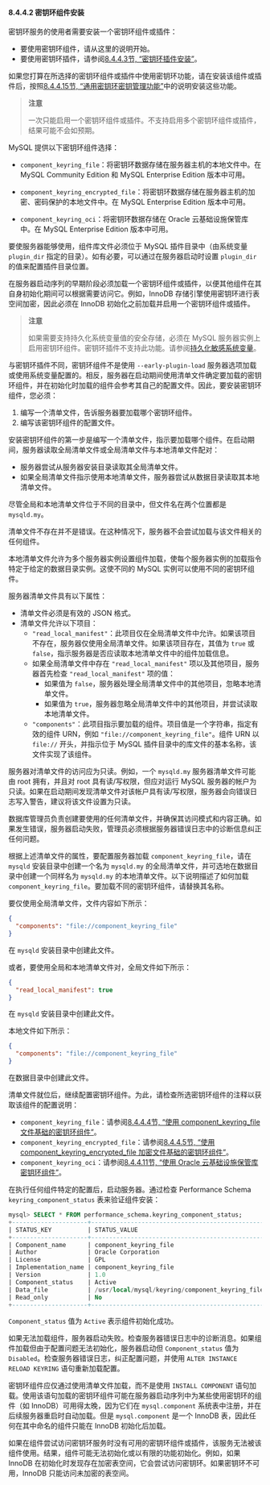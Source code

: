 #### 8.4.4.2 密钥环组件安装

密钥环服务的使用者需要安装一个密钥环组件或插件：

- 要使用密钥环组件，请从这里的说明开始。
- 要使用密钥环插件，请参阅[8.4.4.3节, “密钥环插件安装”](#8.4.4.3)。

如果您打算在所选择的密钥环组件或插件中使用密钥环功能，请在安装该组件或插件后，按照[8.4.4.15节, “通用密钥环密钥管理功能”](#8.4.4.15)中的说明安装这些功能。

> **注意**
>
> 一次只能启用一个密钥环组件或插件。不支持启用多个密钥环组件或插件，结果可能不会如预期。

MySQL 提供以下密钥环组件选择：

- `component_keyring_file`：将密钥环数据存储在服务器主机的本地文件中。在 MySQL Community Edition 和 MySQL Enterprise Edition 版本中可用。
  
- `component_keyring_encrypted_file`：将密钥环数据存储在服务器主机的加密、密码保护的本地文件中。在 MySQL Enterprise Edition 版本中可用。
  
- `component_keyring_oci`：将密钥环数据存储在 Oracle 云基础设施保管库中。在 MySQL Enterprise Edition 版本中可用。

要使服务器能够使用，组件库文件必须位于 MySQL 插件目录中（由系统变量 `plugin_dir` 指定的目录）。如有必要，可以通过在服务器启动时设置 `plugin_dir` 的值来配置插件目录位置。

在服务器启动序列的早期阶段必须加载一个密钥环组件或插件，以便其他组件在其自身初始化期间可以根据需要访问它。例如，InnoDB 存储引擎使用密钥环进行表空间加密，因此必须在 InnoDB 初始化之前加载并启用一个密钥环组件或插件。

> **注意**
>
> 如果需要支持持久化系统变量值的安全存储，必须在 MySQL 服务器实例上启用密钥环组件。密钥环插件不支持此功能。请参阅[持久化敏感系统变量](#persisting-sensitive-system-variables)。

与密钥环插件不同，密钥环组件不是使用 `--early-plugin-load` 服务器选项加载或使用系统变量配置的。相反，服务器在启动期间使用清单文件确定要加载的密钥环组件，并在初始化时加载的组件会参考其自己的配置文件。因此，要安装密钥环组件，您必须：

1. 编写一个清单文件，告诉服务器要加载哪个密钥环组件。
2. 编写该密钥环组件的配置文件。

安装密钥环组件的第一步是编写一个清单文件，指示要加载哪个组件。在启动期间，服务器读取全局清单文件或全局清单文件与本地清单文件配对：

- 服务器尝试从服务器安装目录读取其全局清单文件。
- 如果全局清单文件指示使用本地清单文件，服务器尝试从数据目录读取其本地清单文件。

尽管全局和本地清单文件位于不同的目录中，但文件名在两个位置都是 `mysqld.my`。

清单文件不存在并不是错误。在这种情况下，服务器不会尝试加载与该文件相关的任何组件。

本地清单文件允许为多个服务器实例设置组件加载，使每个服务器实例的加载指令特定于给定的数据目录实例。这使不同的 MySQL 实例可以使用不同的密钥环组件。

服务器清单文件具有以下属性：

- 清单文件必须是有效的 JSON 格式。
- 清单文件允许以下项目：
  - `"read_local_manifest"`：此项目仅在全局清单文件中允许。如果该项目不存在，服务器仅使用全局清单文件。如果该项目存在，其值为 `true` 或 `false`，指示服务器是否应读取本地清单文件中的组件加载信息。
  - 如果全局清单文件中存在 `"read_local_manifest"` 项以及其他项目，服务器首先检查 `"read_local_manifest"` 项的值：
    - 如果值为 `false`，服务器处理全局清单文件中的其他项目，忽略本地清单文件。
    - 如果值为 `true`，服务器忽略全局清单文件中的其他项目，并尝试读取本地清单文件。
  - `"components"`：此项目指示要加载的组件。项目值是一个字符串，指定有效的组件 URN，例如 `"file://component_keyring_file"`。组件 URN 以 `file://` 开头，并指示位于 MySQL 插件目录中的库文件的基本名称，该文件实现了该组件。

服务器对清单文件的访问应为只读。例如，一个 `mysqld.my` 服务器清单文件可能由 root 拥有，并且对 root 具有读/写权限，但应对运行 MySQL 服务器的帐户为只读。如果在启动期间发现清单文件对该帐户具有读/写权限，服务器会向错误日志写入警告，建议将该文件设置为只读。

数据库管理员负责创建要使用的任何清单文件，并确保其访问模式和内容正确。如果发生错误，服务器启动失败，管理员必须根据服务器错误日志中的诊断信息纠正任何问题。

根据上述清单文件的属性，要配置服务器加载 `component_keyring_file`，请在 `mysqld` 安装目录中创建一个名为 `mysqld.my` 的全局清单文件，并可选地在数据目录中创建一个同样名为 `mysqld.my` 的本地清单文件。以下说明描述了如何加载 `component_keyring_file`。要加载不同的密钥环组件，请替换其名称。

要仅使用全局清单文件，文件内容如下所示：

```json
{
  "components": "file://component_keyring_file"
}
```

在 `mysqld` 安装目录中创建此文件。

或者，要使用全局和本地清单文件对，全局文件如下所示：

```json
{
  "read_local_manifest": true
}
```

在 `mysqld` 安装目录中创建此文件。

本地文件如下所示：

```json
{
  "components": "file://component_keyring_file"
}
```

在数据目录中创建此文件。

清单文件就位后，继续配置密钥环组件。为此，请检查所选密钥环组件的注释以获取该组件的配置说明：

- `component_keyring_file`：请参阅[8.4.4.4节, “使用 component_keyring_file 文件基础的密钥环组件”](#8.4.4.4)。
- `component_keyring_encrypted_file`：请参阅[8.4.4.5节, “使用 component_keyring_encrypted_file 加密文件基础的密钥环组件”](#8.4.4.5)。
- `component_keyring_oci`：请参阅[8.4.4.11节, “使用 Oracle 云基础设施保管库密钥环组件”](#8.4.4.11)。

在执行任何组件特定的配置后，启动服务器。通过检查 Performance Schema `keyring_component_status` 表来验证组件安装：

```sql
mysql> SELECT * FROM performance_schema.keyring_component_status;
+---------------------+-------------------------------------------------+
| STATUS_KEY          | STATUS_VALUE                                    |
+---------------------+-------------------------------------------------+
| Component_name      | component_keyring_file                          |
| Author              | Oracle Corporation                              |
| License             | GPL                                             |
| Implementation_name | component_keyring_file                          |
| Version             | 1.0                                             |
| Component_status    | Active                                          |
| Data_file           | /usr/local/mysql/keyring/component_keyring_file |
| Read_only           | No                                              |
+---------------------+-------------------------------------------------+
```

`Component_status` 值为 `Active` 表示组件初始化成功。

如果无法加载组件，服务器启动失败。检查服务器错误日志中的诊断消息。如果组件加载但由于配置问题无法初始化，服务器启动但 `Component_status` 值为 `Disabled`。检查服务器错误日志，纠正配置问题，并使用 `ALTER INSTANCE RELOAD KEYRING` 语句重新加载配置。

密钥环组件应仅通过使用清单文件加载，而不是使用 `INSTALL COMPONENT` 语句加载。使用该语句加载的密钥环组件可能在服务器启动序列中为某些使用密钥环的组件（如 InnoDB）可用得太晚，因为它们在 `mysql.component` 系统表中注册，并在后续服务器重启时自动加载。但是 `mysql.component` 是一个 InnoDB 表，因此任何在其中命名的组件只能在 InnoDB 初始化后加载。

如果在组件尝试访问密钥环服务时没有可用的密钥环组件或插件，该服务无法被该组件使用。结果，组件可能无法初始化或以有限的功能初始化。例如，如果 InnoDB 在初始化时发现存在加密表空间，它会尝试访问密钥环。如果密钥环不可用，InnoDB 只能访问未加密的表空间。